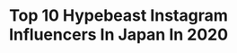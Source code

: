 ---
title: Top 10 Hypebeast Instagram Influencers In Japan In 2020
description: >-
  Find top hypebeast Instagram influencers in Japan in 2020. Most popular hashtags: #hypebeast #agameoftones #visualmobs #sneakerhead.
platform: Instagram
profiles:
  - username: "_pokot_niccur"
    fullname: >-
      MARCREY STEEPH
    location: "Japan"
    followers: 91438
    engagement: 270
    commentsToLikes: 0.262071
    id: ck8td2alq1kdg0j780kbnmrqw
    verified: false
    hashtags: "#igersdaily, #hairtutorial, #igersnairobi, #gainwithhakeem"
  - username: "offset_cray"
    fullname: >-
      AESTHETIC STREETWEAR™
    location: "Japan"
    followers: 55336
    engagement: 318
    commentsToLikes: 0.047166
    id: ck6ucmibgggz30j71kiy3cm10
    verified: false
    hashtags: "#nairobifashion, #heronpreston, #balenciaga, #publicity254"
  - username: "dj_imanishi"
    fullname: >-
      DJImanishi
    location: "Japan"
    followers: 3630
    engagement: 2043
    commentsToLikes: 0.040339
    id: ck0tz39mqp0e10i195uk9vlpx
    verified: false
    hashtags: "#offwhite, #airmax95, #ootd, #freshstreetfits"
  - username: "timothyrandy"
    fullname: >-
      TIMOTHY RANDY
    location: "Japan"
    followers: 92198
    engagement: 669
    commentsToLikes: 0.048282
    id: ck0w2jl79op2i0i19dh3ep8ma
    verified: true
    hashtags: "#sneakercollection, #sneakerhead, #netflixshows, #hypebeast"
  - username: "yy_syokora228"
    fullname: >-
      𝓨𝓤𝓨𝓐
    location: "Japan"
    followers: 15913
    engagement: 596
    commentsToLikes: 0.003883
    id: ck5zq26hotslv0i14q3v5rfhq
    verified: false
    hashtags: "#calabasas, #offwhitetshirts, #nikesb, #streetweardaily"
  - username: "akiraharigae"
    fullname: >-
      AKIRA 👹
    location: "Japan"
    followers: 28210
    engagement: 600
    commentsToLikes: 0.022407
    id: ck0ua5dj5beeb0i195tnh9v77
    verified: false
    hashtags: "#vscogood, #bealpha, #citykillerz, #theimaged"
  - username: "jhon_indon"
    fullname: >-
      JHONO
    location: "Japan"
    followers: 2313
    engagement: 2303
    commentsToLikes: 0.099512
    id: ck8ta7vlqqs5r0j78y3lmzi5s
    verified: false
    hashtags: "#streetshared5k, #symmetryhunters, #streetsvision, #streetbeast"
  - username: "x_x_x_1004x_x_x_"
    fullname: >-
      ♎️@i
    location: "Japan"
    followers: 2355
    engagement: 2553
    commentsToLikes: 0.059183
    id: ckap88p9gnb880i788mzbig5b
    verified: false
    hashtags: "#kicksgram, #sneaker, #kickslove, #sneakerlove"
  - username: "nickelpack"
    fullname: >-
      Kenta Hayashi
    location: "Japan"
    followers: 6165
    engagement: 2003
    commentsToLikes: 0.029116
    id: ck5zuzfzq3bcb0i14uzzoytr6
    verified: false
    hashtags: "#visualgrams, #bokehkillers, #impressive, #streetmobs"
  - username: "jerometraveller"
    fullname: >-
      JÉRÔME • NYC • Spiderman 🕷
    location: "Japan"
    followers: 24931
    engagement: 666
    commentsToLikes: 0.073594
    id: ck0w2ijneojfo0i1994eoyr3c
    verified: false
    hashtags: "#glow, #discovertokyo, #hotel, #torreeiffel"
---